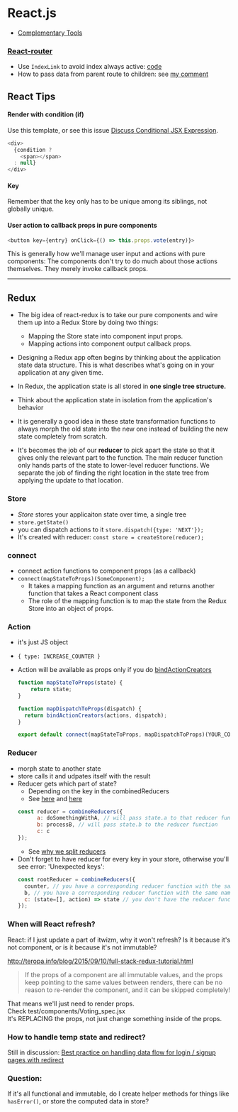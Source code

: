 # React.js
- [Complementary Tools](https://github.com/facebook/react/wiki/Complementary-Tools)

### [React-router](https://github.com/rackt/react-router)
- Use `IndexLink` to avoid index always active: [code](https://github.com/rackt/react-router/blob/master/examples/active-links/app.js#L17)
- How to pass data from parent route to children: see [my comment](https://github.com/rackt/react-router/issues/1857#issuecomment-174080760)

## React Tips

#### Render with condition (if)
Use this template, or see this issue [Discuss Conditional JSX Expression](https://github.com/reactjs/react-future/issues/35).

```js
<div>
  {condition ?
    <span></span>
  : null}
</div>
```

#### Key
Remember that the key only has to be unique among its siblings, not globally unique.

#### User action to callback props in pure components
```js
<button key={entry} onClick={() => this.props.vote(entry)}>
```
This is generally how we'll manage user input and actions with pure components: The components don't try to do much about those actions themselves. They merely invoke callback props.

---

## Redux
- The big idea of react-redux is to take our pure components and wire them up into a Redux Store by doing two things:
    - Mapping the Store state into component input props.
    - Mapping actions into component output callback props.
    
    
- Designing a Redux app often begins by thinking about the application state data structure. This is what describes what's going on in your application at any given time.
- In Redux, the application state is all stored in **one single tree structure.**
- Think about the application state in isolation from the application's behavior

- It is generally a good idea in these state transformation functions to always morph the old state into the new one instead of building the new state completely from scratch.

- It's becomes the job of our **reducer** to pick apart the state so that it gives only the relevant part to the function. The main reducer function only hands parts of the state to lower-level reducer functions. We separate the job of finding the right location in the state tree from applying the update to that location.

### Store
- *Store* stores your applicaiton state over time, a single tree
- `store.getState()`
- you can dispatch actions to it `store.dispatch({type: 'NEXT'});`
- It's created with reducer: `const store = createStore(reducer);`

### connect
- connect action functions to component props (as a callback)
- `connect(mapStateToProps)(SomeComponent);`
    - It takes a mapping function as an argument and returns another function that takes a React component class
    - The role of the mapping function is to map the state from the Redux Store into an object of props.
    
### Action
- it's just JS object
- `{ type: INCREASE_COUNTER }`
- Action will be available as props only if you do [bindActionCreators](http://redux.js.org/docs/api/bindActionCreators.html)

    ```js
    function mapStateToProps(state) {
        return state;
    }
    
    function mapDispatchToProps(dispatch) {
      return bindActionCreators(actions, dispatch);
    }

    export default connect(mapStateToProps, mapDispatchToProps)(YOUR_COMPONENT);
    ```

### Reducer
- morph state to another state
- store calls it and udpates itself with the result
- Reducer gets which part of state?
    - Depending on the key in the combinedReducers
    - See [here](http://redux.js.org/docs/basics/Reducers.html) and [here](https://github.com/rackt/redux/issues/428#issuecomment-129223274)
    ```js
    const reducer = combineReducers({
          a: doSomethingWithA, // will pass state.a to that reducer function
          b: processB, // will pass state.b to the reducer function
          c: c
    });
    ```
    - See [why we split reducers](http://redux.js.org/docs/basics/Reducers.html#splitting-reducers)
- Don't forget to have reducer for every key in your store, otherwise you'll see error: 'Unexpected keys':
    ```js
    const rootReducer = combineReducers({
      counter, // you have a corresponding reducer function with the same name
      b, // you have a corresponding reducer function with the same name
      c: (state=[], action) => state // you don't have the reducer function yet you have the key 'c' in your store tree
    });
    ```
    
    
    
### When will React refresh?
React: if I just update a part of itwizm, why it won't refresh? Is it because it's not component, or is it because it's not immutable?

http://teropa.info/blog/2015/09/10/full-stack-redux-tutorial.html
> If the props of a component are all immutable values, and the props keep pointing to the same values between renders, there can be no reason to re-render the component, and it can be skipped completely!

That means we'll just need to render props.  
Check test/components/Voting_spec.jsx  
It's REPLACING the props, not just change something inside of the props.

### How to handle temp state and redirect?
Still in discussion: [Best practice on handling data flow for login / signup pages with redirect](https://github.com/reactjs/redux/issues/297)

    
    
### Question:
If it's all functional and immutable, do I create helper methods for things like `hasError()`, or store the computed data in store?

